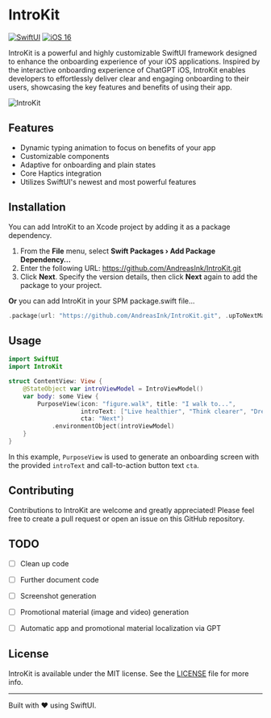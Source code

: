 # IntroKit

[![SwiftUI](https://img.shields.io/badge/-SwiftUI-ff69b4)](https://developer.apple.com/documentation/swiftui)
[![iOS 16](https://img.shields.io/badge/-iOS%2016-blue)](https://developer.apple.com/ios/)

IntroKit is a powerful and highly customizable SwiftUI framework designed to enhance the onboarding experience of your iOS applications. Inspired by the interactive onboarding experience of ChatGPT iOS, IntroKit enables developers to effortlessly deliver clear and engaging onboarding to their users, showcasing the key features and benefits of using their app.

![IntroKit](https://github.com/AndreasInk/IntroKit/assets/67549402/6dad9a9c-25c7-4d21-a160-2f799f42c099)

## Features

- Dynamic typing animation to focus on benefits of your app
- Customizable components
- Adaptive for onboarding and plain states
- Core Haptics integration
- Utilizes SwiftUI's newest and most powerful features

## Installation

You can add IntroKit to an Xcode project by adding it as a package dependency.

1. From the **File** menu, select **Swift Packages › Add Package Dependency…**
2. Enter the following URL: https://github.com/AndreasInk/IntroKit.git
3. Click **Next**. Specify the version details, then click **Next** again to add the package to your project.

**Or** you can add IntroKit in your SPM package.swift file...
```swift
.package(url: "https://github.com/AndreasInk/IntroKit.git", .upToNextMajor(from: "1.0.0"))
```

## Usage

```swift
import SwiftUI
import IntroKit

struct ContentView: View {
    @StateObject var introViewModel = IntroViewModel()
    var body: some View {
        PurposeView(icon: "figure.walk", title: "I walk to...",
                    introText: ["Live healthier", "Think clearer", "Dream deeper", "Feel happier"],
                    cta: "Next")
            .environmentObject(introViewModel)
    }
}
```

In this example, `PurposeView` is used to generate an onboarding screen with the provided `introText` and call-to-action button text `cta`.

## Contributing

Contributions to IntroKit are welcome and greatly appreciated! Please feel free to create a pull request or open an issue on this GitHub repository.

## TODO

- [ ] Clean up code
- [ ] Further document code
- [ ] Screenshot generation
- [ ] Promotional material (image and video) generation
- [ ] Automatic app and promotional material localization via GPT


## License

IntroKit is available under the MIT license. See the [LICENSE](https://github.com/YourGitHubUsername/IntroKit/LICENSE) file for more info. 

---
Built with ❤️ using SwiftUI.

